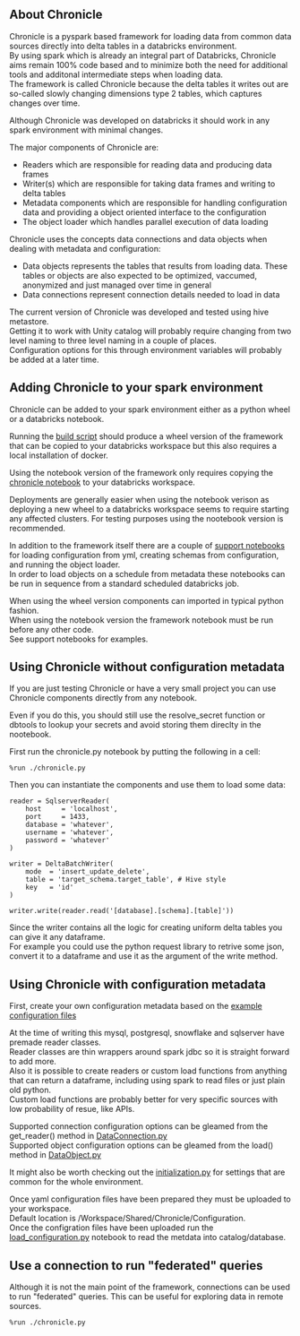 ## About Chronicle

Chronicle is a pyspark based framework for loading data from common data sources directly into delta tables in a databricks environment.  
By using spark which is already an integral part of Databricks, Chronicle aims remain 100% code based and to minimize both the need for additional tools and additonal intermediate steps when loading data.  
The framework is called Chronicle because the delta tables it writes out are so-called slowly changing dimensions type 2 tables, which captures changes over time.  

Although Chronicle was developed on databricks it should work in any spark environment with minimal changes.  

The major components of Chronicle are:
- Readers which are responsible for reading data and producing data frames
- Writer(s) which are responsible for taking data frames and writing to delta tables
- Metadata components which are responsible for handling configuration data and providing a object oriented interface to the configuration
- The object loader which handles parallel execution of data loading

Chronicle uses the concepts data connections and data objects when dealing with metadata and configuration:
- Data objects represents the tables that results from loading data. These tables or objects are also expected to be optimized, vaccumed, anonymized and just managed over time in general
- Data connections represent connection details needed to load in data

The current version of Chronicle was developed and tested using hive metastore.  
Getting it to work with Unity catalog will probably require changing from two level naming to three level naming in a couple of places.  
Configuration options for this through environment variables will probably be added at a later time.  


## Adding Chronicle to your spark environment

Chronicle can be added to your spark environment either as a python wheel or a databricks notebook.

Running the [build script](build/build.sh) should produce a wheel version of the framework that can be copied to your databricks workspace but this also requires a local installation of docker.  

Using the notebook version of the framework only requires copying the [chronicle notebook](library/chronicle.py) to your databricks workspace.  

Deployments are generally easier when using the notebook verison as deploying a new wheel to a databricks workspace seems to require starting any affected clusters.
For testing purposes using the nootebook version is recommended.  


In addition to the framework itself there are a couple of [support notebooks](library/) for loading configuration from yml, creating schemas from configuration, and running the object loader.  
In order to load objects on a schedule from metadata these notebooks can be run in sequence from a standard scheduled databricks job.  

When using the wheel version components can imported in typical python fashion.  
When using the notebook version the framework notebook must be run before any other code.  
See support notebooks for examples.


## Using Chronicle without configuration metadata

If you are just testing Chronicle or have a very small project you can use Chronicle components directly from any notebook.  

Even if you do this, you should still use the resolve_secret function or dbtools to lookup your secrets and avoid storing them direclty in the nootebook.  

First run the chronicle.py notebook by putting the following in a cell:    

```
%run ./chronicle.py
```

Then you can instantiate the components and use them to load some data:  

```
reader = SqlserverReader(
    host     = 'localhost',
    port     = 1433,
    database = 'whatever',
    username = 'whatever',
    password = 'whatever'
)

writer = DeltaBatchWriter(
    mode  = 'insert_update_delete',
    table = 'target_schema.target_table', # Hive style
    key   = 'id'
)

writer.write(reader.read('[database].[schema].[table]'))
```

Since the writer contains all the logic for creating uniform delta tables you can give it any dataframe.  
For example you could use the python request library to retrive some json, convert it to a dataframe and use it as the argument of the write method.  


## Using Chronicle with configuration metadata

First, create your own configuration metadata based on the [example configuration files](configuration/)

At the time of writing this mysql, postgresql, snowflake and sqlserver have premade reader classes.  
Reader classes are thin wrappers around spark jdbc so it is straight forward to add more.  
Also it is possible to create readers or custom load functions from anything that can return a dataframe, including using spark to read files or just plain old python.  
Custom load functions are probably better for very specific sources with low probability of resue, like APIs.  

Supported connection configuration options can be gleamed from the get_reader() method in [DataConnection.py](source/40-DataConnection.py)  
Supported object configuration options can be gleamed from the load() method in [DataObject.py](source/42-DataObject.py)  

It might also be worth checking out the [initialization.py](source/00-initialization.py) for settings that are common for the whole environment.  

Once yaml configuration files have been prepared they must be uploaded to your workspace.  
Default location is /Workspace/Shared/Chronicle/Configuration.  
Once the configration files have been uploaded run the [load_configuration.py](library/load_configuration_nb.py) notebook to read the metdata into catalog/database.  

## Use a connection to run "federated" queries

Although it is not the main point of the framework, connections can be used to run "federated" queries.
This can be useful for exploring data in remote sources.

```
%run ./chronicle.py
```

